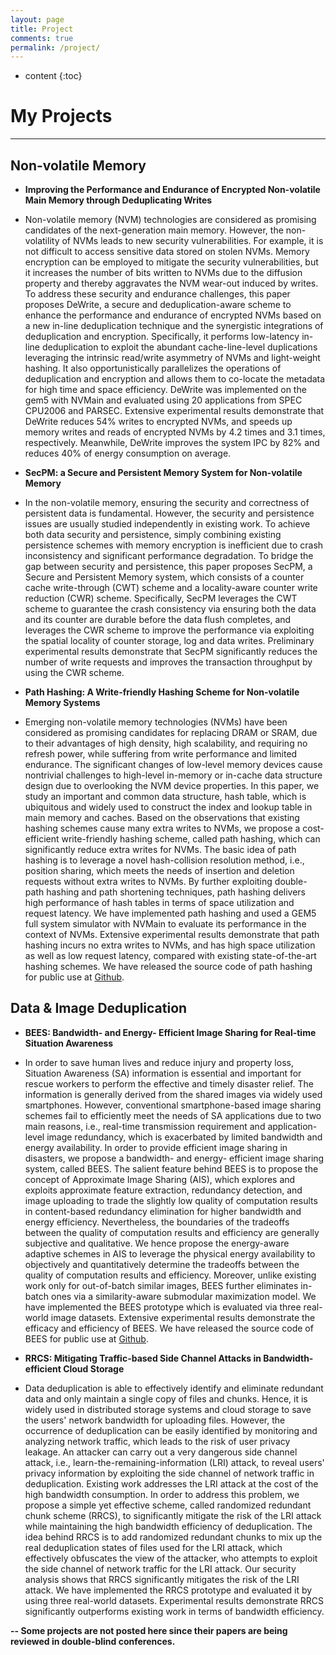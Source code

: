 ```yaml
---
layout: page
title: Project
comments: true
permalink: /project/
---
```


* content
{:toc}

# My Projects
---

## Non-volatile Memory

* **Improving the Performance and Endurance of Encrypted Non-volatile Main Memory through Deduplicating Writes**
* Non-volatile memory (NVM) technologies are considered as promising candidates of the next-generation main memory. However, the non-volatility of NVMs leads to new security vulnerabilities. For example, it is not difficult to access sensitive data stored on stolen NVMs. Memory encryption can be employed to mitigate the security vulnerabilities, but it increases the number of bits written to NVMs due to the diffusion property and thereby aggravates the NVM wear-out induced by writes. To address these security and endurance challenges, this paper proposes DeWrite, a secure and deduplication-aware scheme to enhance the performance and endurance of encrypted NVMs based on a new in-line deduplication technique and the synergistic integrations of deduplication and encryption. Specifically, it performs low-latency in-line deduplication to exploit the abundant cache-line-level duplications leveraging the intrinsic read/write asymmetry of NVMs and light-weight hashing. It also opportunistically parallelizes the operations of deduplication and encryption and allows them to co-locate the metadata for high time and space efficiency. DeWrite was implemented on the gem5 with NVMain and evaluated using 20 applications from SPEC CPU2006 and PARSEC. Extensive experimental results demonstrate that DeWrite reduces 54% writes to encrypted NVMs, and speeds up memory writes and reads of encrypted NVMs by 4.2 times and 3.1 times, respectively. Meanwhile, DeWrite improves the system IPC by 82% and reduces 40% of energy consumption on average.

* **SecPM: a Secure and Persistent Memory System for Non-volatile Memory**
* In the non-volatile memory, ensuring the security and correctness of persistent data is fundamental. However, the security and persistence issues are usually studied independently in existing work. To achieve both data security and persistence, simply combining existing persistence schemes with memory encryption is inefficient due to crash inconsistency and significant performance degradation. To bridge the gap between security and persistence, this paper proposes SecPM, a Secure and Persistent Memory system, which consists of a counter cache write-through (CWT) scheme and a locality-aware counter write reduction (CWR) scheme. Specifically, SecPM leverages the CWT scheme to guarantee the crash consistency via ensuring both the data and its counter are durable before the data flush completes, and leverages the CWR scheme to improve the performance via exploiting the spatial locality of counter storage, log and data writes. Preliminary experimental results demonstrate that SecPM significantly reduces the number of write requests and improves the transaction throughput by using the CWR scheme.

* **Path Hashing: A Write-friendly Hashing Scheme for Non-volatile Memory Systems**
* Emerging non-volatile memory technologies (NVMs) have been considered as promising candidates for replacing DRAM or SRAM, due to their advantages of high density, high scalability, and requiring no refresh power, while suffering from write performance and limited endurance. The significant changes of low-level memory devices cause nontrivial challenges to high-level in-memory or in-cache data structure design due to overlooking the NVM device properties. In this paper, we study an important and common data structure, hash table, which is ubiquitous and widely used to construct the index and lookup table in main memory and caches. Based on the observations that existing hashing schemes cause many extra writes to NVMs, we propose a cost-efficient write-friendly hashing scheme, called path hashing, which can significantly reduce extra writes for NVMs. The basic idea of path hashing is to leverage a novel hash-collision resolution method, i.e., position sharing, which meets the needs of insertion and deletion requests without extra writes to NVMs. By further exploiting double-path hashing and path shortening techniques, path hashing delivers high performance of hash tables in terms of space utilization and request latency. We have implemented path hashing and used  a GEM5 full system simulator with NVMain to evaluate its performance in the context of NVMs. Extensive experimental results demonstrate that path hashing incurs no extra writes to NVMs, and has high space utilization as well as low request latency, compared with existing state-of-the-art hashing schemes. We have released the source code of path hashing for public use at [Github](https://github.com/Pfzuo/Path-Hashing).

## Data & Image Deduplication 

* **BEES: Bandwidth- and Energy- Efficient Image Sharing for Real-time Situation Awareness**
* In order to save human lives and reduce injury and property loss, Situation Awareness (SA) information is essential and important for rescue workers to perform the effective and timely disaster relief. The information is generally derived from the shared images via widely used smartphones. However, conventional smartphone-based image sharing schemes fail to efficiently meet the needs of SA applications due to two main reasons, i.e., real-time transmission requirement and application-level image redundancy, which is exacerbated by limited bandwidth and energy availability. In order to provide efficient image sharing in disasters, we propose a bandwidth- and energy- efficient image sharing system, called BEES. The salient feature behind BEES is to propose the concept of Approximate Image Sharing (AIS), which explores and exploits approximate feature extraction, redundancy detection, and image uploading to trade the slightly low quality of computation results in content-based redundancy elimination for higher bandwidth and energy efficiency. Nevertheless, the boundaries of the tradeoffs between the quality of computation results and efficiency are generally subjective and qualitative. We hence propose the energy-aware adaptive schemes in AIS to leverage the physical energy availability to objectively and quantitatively determine the tradeoffs between the quality of computation results and efficiency. Moreover, unlike existing work only for out-of-batch similar images, BEES further eliminates in-batch ones via a similarity-aware submodular maximization model. We have implemented the BEES prototype which is evaluated via three real-world image datasets. Extensive experimental results demonstrate the efficacy and efficiency of BEES. We have released the source code of BEES for public use at [Github](https://github.com/Pfzuo/BEES).

* **RRCS: Mitigating Traffic-based Side Channel Attacks in Bandwidth-efficient Cloud Storage**
* Data deduplication is able to effectively identify and eliminate redundant data and only maintain a single copy of files and chunks. Hence, it is widely used in distributed storage systems and cloud storage to save the users' network bandwidth for uploading files. However, the occurrence of deduplication can be easily identified by monitoring and analyzing network traffic, which leads to the risk of user privacy leakage. An attacker can carry out a very dangerous side channel attack, i.e., learn-the-remaining-information (LRI) attack, to reveal users' privacy information by exploiting the side channel of network traffic in deduplication. Existing work addresses the LRI attack at the cost of the high bandwidth consumption. In order to address this problem, we propose a simple yet effective scheme, called randomized redundant chunk scheme (RRCS), to significantly mitigate the risk of the LRI attack while maintaining the high bandwidth efficiency of deduplication. The idea behind RRCS is to add randomized redundant chunks to mix up the real deduplication states of files used for the LRI attack, which effectively obfuscates the view of the attacker, who attempts to exploit the side channel of network traffic for the LRI attack. Our security analysis shows that RRCS significantly mitigates the risk of the LRI attack. We have implemented the RRCS prototype and evaluated it by using three real-world datasets. Experimental results demonstrate RRCS significantly outperforms existing work in terms of bandwidth efficiency.




**-- Some projects are not posted here since their papers are being reviewed in double-blind conferences.**
